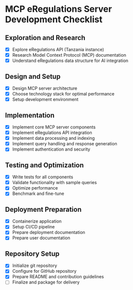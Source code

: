 # MCP eRegulations Server Development Checklist

## Exploration and Research
- [x] Explore eRegulations API (Tanzania instance)
- [x] Research Model Context Protocol (MCP) documentation
- [x] Understand eRegulations data structure for AI integration

## Design and Setup
- [x] Design MCP server architecture
- [x] Choose technology stack for optimal performance
- [x] Setup development environment

## Implementation
- [x] Implement core MCP server components
- [x] Implement eRegulations API integration
- [x] Implement data processing and indexing
- [x] Implement query handling and response generation
- [x] Implement authentication and security

## Testing and Optimization
- [x] Write tests for all components
- [x] Validate functionality with sample queries
- [x] Optimize performance
- [x] Benchmark and fine-tune

## Deployment Preparation
- [x] Containerize application
- [x] Setup CI/CD pipeline
- [x] Prepare deployment documentation
- [x] Prepare user documentation

## Repository Setup
- [x] Initialize git repository
- [x] Configure for GitHub repository
- [x] Prepare README and contribution guidelines
- [ ] Finalize and package for delivery
